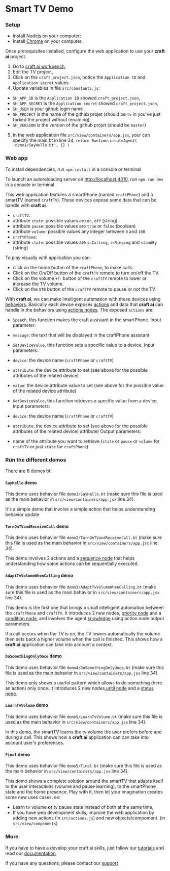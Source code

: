 # Smart TV Demo #

### Setup ###

* Install [Nodejs](https://nodejs.org/en/download/) on your computer;
* Install [Chrome](https://www.google.fr/chrome/browser/desktop/) on your computer.

Once prerequisites installed, configure the web application to use your **craft ai** project.

1. Go to [craft ai workbench](https://workbench.craft.ai/),
2. Edit the TV project,
3. Click on the `craft_project.json`, notice the `Application ID` and `Application secret` values
4. Update variables in file `src/constants.js`:
 * `SH_APP_ID` is the `Application ID` showed `craft_project.json`,
 * `SH_APP_SECRET` is the `Application secret` showed `craft_project.json`,
 * `SH_USER` is your github login name
 * `SH_PROJECT` is the name of the github projet  (should be `tv` in you've just forked the project without renaming),
 * `SH_VERSION` is the version of the github projet (should be `master`)
 5. In the web application file `src/view/containers/app.jsx`, your can specify the main bt in line 34,
 `return Runtime.createAgent( 'demo1/SayHello.bt', {} )`

### Web app  ###

To install dependencies, run `npm install` in a console or terminal

To launch an autoreloading server on <http://localhost:4010>, run `npm run dev` in a console or terminal

This web application features a smartPhone (named `craftPhone`) and a smartTV (named `craftTV`). These devices expose some data that can be handle with **craft ai**.
* `craftTV`:
 * attribute `state`: possible values are `on`, `off` (string)
 * attribute `pause`: possible values are `true` or `false` (boolean)
 * attribute `volume`: possible values any integer between `0` and `100`
* `craftPhone`:
 * attribute `state`: possible values are `isCalling`, `isRinging` and  `standBy` (string)

To play visually with application you can:

- click on the home button of the `craftPhone`, to make calls
- Click on the On/Off button of the `craftTV` remote to turn on/off the TV.
- Click on the volume `+`/`-` button of the `craftTV` remote to lower or increase the TV volume.
- Click on the `STB` button of the `craftTV` remote to pause or not the TV.

With **craft ai**, we can make intelligent automation with these devices using [behaviors](http://doc.craft.ai/behaviors/index.html). Basically each device exposes [actions](http://doc.craft.ai/behaviors/actions/index.html) and data that **craft ai** can handle in the behaviors using [actions nodes](http://doc.craft.ai/tutorials/doc/1/index.html).
The exposed `actions` are:
* `Speech`, this function makes the craft assistant in the smartPhone.
Input parameter:
 * `message`: the text that will be displayed in the craftPhone assistant

* `SetDeviceValue`, this function sets a specific value to a device.
Input parameters:
 * `device`: the device name (`craftPhone` or `craftTV`)
 * `attribute`: the device attribute to set (see above for the possible attributes of the related device)
 * `value`: the device attribute value to set (see above for the possible value of the related device attribute)

* `GetDeviceValue`, this function retrieves a specific value from a device.
Input parameters:
 * `device`: the device name (`craftPhone` or `craftTV`)
 * `attribute`: the device attribute to set (see above for the possible attributes of the related device)
 attribute)
 Output parameters:
 * name of the attribute you want to retrieve (`state` or `pause` or `volume` for `craftTV` or just `state` for `craftPhone`)

### Run the different demos ###

There are 6 demos bt:

#### `SayHello` demo ####

This demo uses behavior file `demo1/SayHello.bt` (make sure this file is used as the main behavior in `src/view/containers/app.jsx` line 34).

It's a simple demo that involve a simple action that helps understanding behavior update

#### `TurnOnTVandReceiveCall` demo ####

This demo uses behavior file `demo2/TurnOnTVandReceiveCall.bt` (make sure this file is used as the main behavior in `src/view/containers/app.jsx` line 34).

This demo involves 2 actions and a [sequence node](http://doc.craft.ai/behaviors/sequence/index.html) that helps understanding how some actions can be sequentially executed.

#### `AdaptTvVolumeWhenCalling` demo ####

This demo uses behavior file `demo3/AdaptTvVolumeWhenCalling.bt` (make sure this file is used as the main behavior in `src/view/containers/app.jsx` line 34).

This demo is the first one that brings a small intelligent automation between the `craftPhone` and `craftTV`. It introduces 2 new nodes, [priority node](http://doc.craft.ai/behaviors/priority/index.html) and a [condition node](http://doc.craft.ai/behaviors/condition/index.html), and involves the agent [knowledge](http://doc.craft.ai/instance_and_agents/index.html) using action node output parameters.

If a call occurs when the TV is on, the TV lowers automatically the volume then sets back a higher volume when the call is finished. This shows how a **craft ai** application can take into account a context.

#### `DoSomethingOnlyOnce` demo ####

This demo uses behavior file `demo4/DoSomethingOnlyOnce.bt` (make sure this file is used as the main behavior in `src/view/containers/app.jsx` line 34).

This demo only shows a useful pattern which allows to do something (here an action) only once.
It introduces 2 new nodes,[until node](http://doc.craft.ai/behaviors/until/index.html) and a [status node](http://doc.craft.ai/behaviors/status_decorators/index.html).

#### `LearnTvVolume` demo ####

This demo uses behavior file `demo5/LearnTvVolume.bt` (make sure this file is used as the main behavior in `src/view/containers/app.jsx` line 34).

In this demo, the smartTV learns the tv volume the user prefers before and during a call. This shows how a **craft ai** application can can take into account user's preferences.

#### `Final` demo ####

This demo uses behavior file `demo5/Final.bt` (make sure this file is used as the main behavior in `src/view/containers/app.jsx` line 34).

This demo shows a complete solution around the smartTV that adapts itself to the user interactions (volume and pause learning), to the smartPhone state and the home presence.
Play with it, then let your imagination creates some new uses cases:
ex:
 * Learn tv volume **or** tv pause state instead of both at the same time,
 * If you have web development skills, improve the web application by adding new actions (in `src/actions.js`) and new objects/compoment. (in `src/view/components`)


### More ###

If you have to have a develop your craft ai skills, just follow our [tutorials](http://doc.craft.ai/tutorials/index.html) and read our [documentation](http://doc.craft.ai/index.html)

If you have any questions, please contact our [support]('mailto:support@craft.ai')
